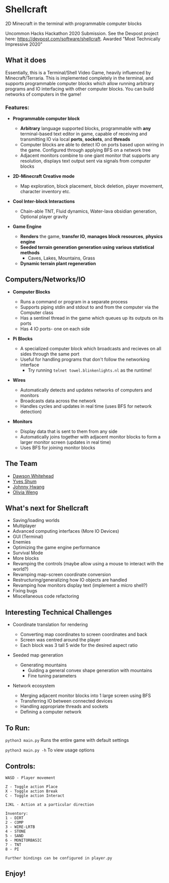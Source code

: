 # Shellcraft
2D Minecraft in the terminal with programmable computer blocks 

Uncommon Hacks Hackathon 2020 Submission. See the Devpost project here: https://devpost.com/software/shellcraft. Awarded "Most Technically Impressive 2020"


## What it does

Essentially, this is a Terminal/Shell Video Game, heavily influenced by Minecraft/Terraria. This is implemented completely in the terminal, and supports programmable computer blocks which allow running arbitrary programs and IO interfacing with other computer blocks. You can build networks of computers in the game!

### Features:
- **Programmable computer block** 
  - __Arbitrary__ language supported blocks, programmable with __any__ terminal-based text editor in game, capable of receiving and transmitting IO via local __ports__, __sockets__, and __threads__
  - Computer blocks are able to detect IO on ports based upon wiring in the game. Configured through applying BFS on a network tree
  - Adjacent monitors combine to one giant monitor that supports any resolution, displays text output sent via signals from computer blocks

 - **2D-Minecraft Creative mode** 
   - Map exploration, block placement, block deletion, player movement, character inventory etc.
 - **Cool Inter-block Interactions**
   - Chain-able TNT, Fluid dynamics, Water-lava obsidian generation, Optional player gravity

- **Game Engine**
   - **Renders** the game, **transfer IO**, **manages block resources**, **physics engine**
   - **Seeded terrain generation generation using various statistical methods** 
        - Caves, Lakes, Mountains, Grass
   - **Dynamic terrain plant regeneration**
   
## Computers/Networks/IO
- **Computer Blocks**
  - Runs a command or program in a separate process
  - Supports piping stdin and stdout to and from the computer via the Computer class
  - Has a sentinel thread in the game which queues up its outputs on its ports
  - Has 4 IO ports- one on each side

- **Pi Blocks**
  - A specialized computer block which broadcasts and recieves on all sides through the same port
  - Useful for handling programs that don't follow the networking interface
    - Try running `telnet towel.blinkenlights.nl` as the runtime!
  
- **Wires**
  - Automatically detects and updates networks of computers and monitors
  - Broadcasts data across the network
  - Handles cycles and updates in real time (uses BFS for network detection)
  
- **Monitors**
  - Display data that is sent to them from any side
  - Automatically joins together with adjacent monitor blocks to form a larger monitor screen (updates in real time)
  - Uses BFS for joining monitor blocks


## The Team 
- [Dawson Whitehead](https://github.com/dwahme)
- [Yves Shum](https://github.com/yvesshum)
- [Johnny Hwang](https://github.com/johnnyihwang) 
- [Olivia Weng](https://github.com/oliviaweng)


## What's next for Shellcraft
- Saving/loading worlds
- Multiplayer 
- Advanced computing interfaces (More IO Devices)
- GUI (Terminal)
- Enemies
- Optimizing the game engine performance
- Survival Mode
- More blocks
- Revamping the controls (maybe allow using a mouse to interact with the world?)
- Revamping map-screen coordinate conversion
- Restructuring/generalizing how IO objects are handled
- Revamping how monitors display text (implement a micro shell?)
- Fixing bugs
- Miscellaneous code refactoring


## Interesting Technical Challenges
- Coordinate translation for rendering 
    - Converting map coordinates to screen coordinates and back 
    - Screen was centred around the player
    - Each block was 3 tall 5 wide for the desired aspect ratio 

- Seeded map generation 
    - Generating mountains 
        - Guiding a general convex shape generation with mountains 
        - Fine tuning parameters 

- Network ecosystem
     - Merging adjacent monitor blocks into 1 large screen using BFS 
     - Transferring IO between connected devices 
     - Handling appropriate threads and sockets 
     - Defining a computer network

## To Run:
`python3 main.py` Runs the entire game with default settings

`python3 main.py -h` To view usage options 

## Controls:
```
WASD - Player movement 

Z - Toggle action Place 
X - Toggle action Break
C - Toggle action Interact 

IJKL - Action at a particular direction 

Inventory: 
1 - DIRT
2 - COMP
3 - WIRE-LRTB
4 - STONE
5 - SAND 
6 - MONITORBASIC
7 - TNT
8 - PI 

Further bindings can be configured in player.py
```

## Enjoy!
